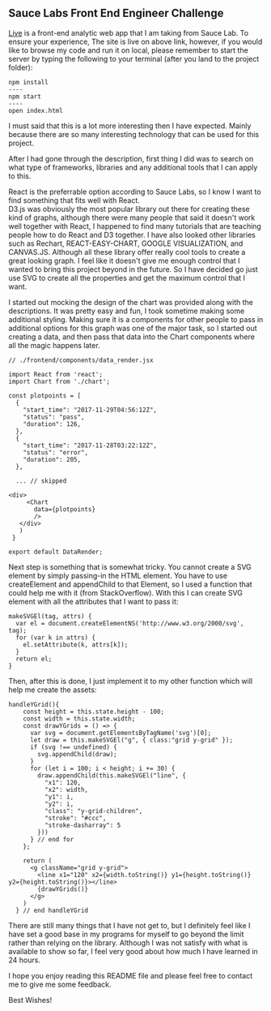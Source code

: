 ## Sauce Labs Front End Engineer Challenge

[Live] is a front-end analytic web app that I am taking from Sauce Lab.
To ensure your experience,
The site is live on above link,
however, if you would like to browse my code and run it on local,
please remember to start the server by typing the following to your terminal (after you land to the project folder):

```
npm install
----
npm start
----
open index.html
```

I must said that this is a lot more interesting then I have expected.
Mainly because there are so many interesting technology that can be used for this project.

After I had gone through the description,
first thing I did was to search on what type of frameworks,
libraries and any additional tools that I can apply to this.

React is the preferrable option according to Sauce Labs,
so I know I want to find something that fits well with React.  
D3.js was obviously the most popular library out there for creating these kind of graphs, although there were many people that said it doesn't work well together with React, I happened to find many tutorials that are teaching people how to do React and D3 together.
I have also looked other libraries such as Rechart, REACT-EASY-CHART, GOOGLE VISUALIZATION, and CANVAS.JS. Although all these library offer really cool tools to create a great looking graph.  I feel like it doesn't give me enough control that I wanted to bring this project beyond in the future. So I have decided go just use SVG to create all the properties and get the maximum control that I want.  

I started out mocking the design of the chart was provided along with the descriptions. It was pretty easy and fun, I took sometime making some additional styling. Making sure it is a components for other people to pass in additional options for this graph was one of the major task, so I started out creating a data,
and then pass that data into the Chart components where all the magic happens later.

```
// ./frontend/components/data_render.jsx

import React from 'react';
import Chart from './chart';

const plotpoints = [
  {
    "start_time": "2017-11-29T04:56:12Z",
    "status": "pass",
    "duration": 126,
  },
  {
    "start_time": "2017-11-28T03:22:12Z",
    "status": "error",
    "duration": 205,
  },

  ... // skipped

<div>
     <Chart
       data={plotpoints}
       />
   </div>
   )
 }

export default DataRender;
```
Next step is something that is somewhat tricky. You cannot create a SVG element by simply passing-in the HTML element. You have to use createElement and appendChild to that Element, so I used a function that could help me with it (from StackOverflow).
With this I can create SVG element with all the attributes that I want to pass it:

```
makeSVGEl(tag, attrs) {
  var el = document.createElementNS('http://www.w3.org/2000/svg', tag);
  for (var k in attrs) {
    el.setAttribute(k, attrs[k]);
  }
  return el;
}
```

Then, after this is done, I just implement it to my other function which will help me create the assets:

```
handleYGrid(){
    const height = this.state.height - 100;
    const width = this.state.width;
    const drawYGrids = () => {
      var svg = document.getElementsByTagName('svg')[0];
      let draw = this.makeSVGEl("g", { class:"grid y-grid" });
      if (svg !== undefined) {
        svg.appendChild(draw);
      }
      for (let i = 100; i < height; i += 30) {
        draw.appendChild(this.makeSVGEl("line", {
          "x1": 120,
          "x2": width,
          "y1": i,
          "y2": i,
          "class": "y-grid-children",
          "stroke": "#ccc",
          "stroke-dasharray": 5
        }))
      } // end for
    };

    return (
      <g className="grid y-grid">
        <line x1="120" x2={width.toString()} y1={height.toString()} y2={height.toString()}></line>
        {drawYGrids()}
      </g>
    )
  } // end handleYGrid
  ```

  There are still many things that I have not get to,
  but I definitely feel like I have set a good base in my programs for myself to go beyond the limit rather than relying on the library. Although I was not satisfy with what is available to show so far, I feel very good about how much I have learned in 24 hours.

  I hope you enjoy reading this README file and please feel free to contact me to give me some feedback.  

  Best Wishes!





[Live]: https://leohliao.github.io/saucelab_frontEnd/
